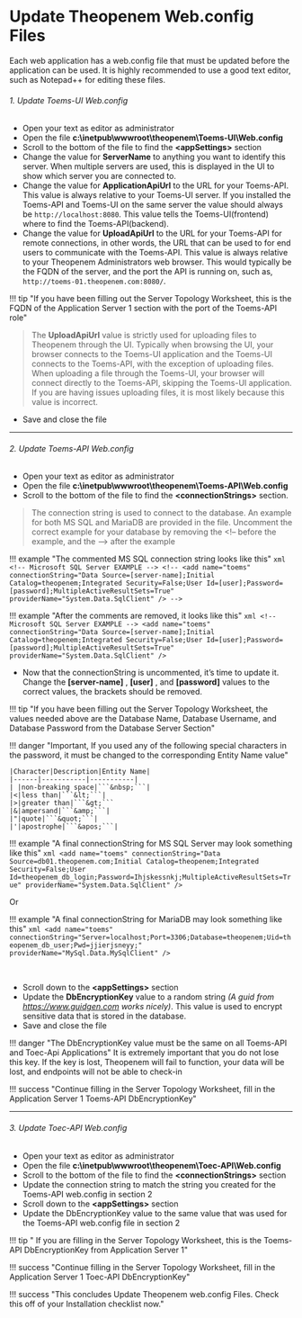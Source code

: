 # Update Theopenem Web.config Files
Each web application has a web.config file that must be updated before the application can be used.  It is highly recommended to use a good text editor, 
such as Notepad++ for editing these files.

###### 1.  Update Toems-UI Web.config
* Open your text as editor as administrator
* Open the file **c:\inetpub\wwwroot\theopenem\Toems-UI\Web.config**
* Scroll to the bottom of the file to find the **<appSettings\>** section
* Change the value for **ServerName** to anything you want to identify this server.  When multiple servers are used, this is displayed in the UI to show which server you are 
connected to.
* Change the value for **ApplicationApiUrl** to the URL for your Toems-API.  This value is always relative to your Toems-UI server.  If you installed the Toems-API and Toems-UI on 
the same server the value should always be ```http://localhost:8080```.  This value tells the Toems-UI(frontend) where to find the Toems-API(backend).
* Change the value for **UploadApiUrl** to the URL for your Toems-API for remote connections, in other words, the URL that can be used to for end users to communicate with the Toems-API.  This 
value is always relative to your Theopenem Administrators web browser.  This would typically be the FQDN of the server, and the port the API is running on, such as, ```http://toems-01.theopenem.com:8080/```.

!!! tip "If you have been filling out the Server Topology Worksheet, this is the FQDN of the Application Server 1 section with the port of the Toems-API role"

> The **UploadApiUrl** value is strictly used for uploading files to Theopenem through the UI.  Typically when browsing the UI, your browser connects to the 
Toems-UI application and the Toems-UI connects to the Toems-API, with the exception of uploading files.  When uploading a file through the Toems-UI, your browser will 
connect directly to the Toems-API, skipping the Toems-UI application.  If you are having issues uploading files, it is most likely because this value is incorrect.

* Save and close the file

---

###### 2.  Update Toems-API Web.config
* Open your text as editor as administrator
* Open the file **c:\inetpub\wwwroot\theopenem\Toems-API\Web.config**
* Scroll to the bottom of the file to find the **<connectionStrings\>** section.  

> The connection string is used to connect to the database.  An example for both MS SQL and MariaDB are provided in the file.  Uncomment the correct example for your 
database by removing the <!– before the example, and the –> after the example

!!! example "The commented MS SQL connection string looks like this"
	```xml
	<!-- Microsoft SQL Server EXAMPLE -->
	<!--
	<add name="toems" connectionString="Data Source=[server-name];Initial Catalog=theopenem;Integrated Security=False;User Id=[user];Password=[password];MultipleActiveResultSets=True" providerName="System.Data.SqlClient" />
	-->
	```

!!! example "After the comments are removed, it looks like this"
	```xml
	<!-- Microsoft SQL Server EXAMPLE -->
	<add name="toems" connectionString="Data Source=[server-name];Initial Catalog=theopenem;Integrated Security=False;User Id=[user];Password=[password];MultipleActiveResultSets=True" providerName="System.Data.SqlClient" />
	```

* Now that the connectionString is uncommented, it’s time to update it.  Change the **[server-name]** , **[user]** , and **[password]** values to the correct values, the brackets should be removed.

!!! tip "If you have been filling out the Server Topology Worksheet, the values needed above are the Database Name, Database Username, and Database Password from the Database Server Section"

!!! danger "Important, If you used any of the following special characters in the password, it must be changed to the corresponding Entity Name value"

	|Character|Description|Entity Name|
	|------|-----------|-----------|
	| |non-breaking space|```&nbsp;```|
	|<|less than|```&lt;```|
	|>|greater than|```&gt;```
	|&|ampersand|```&amp;```|
	|"|quote|```&quot;```|
	|'|apostrophe|```&apos;```|


!!! example "A final connectionString for MS SQL Server may look something like this"
	```xml
	<add name="toems" connectionString="Data Source=db01.theopenem.com;Initial Catalog=theopenem;Integrated Security=False;User Id=theopenem_db_login;Password=Ihjskessnkj;MultipleActiveResultSets=True" providerName="System.Data.SqlClient" />
	```
	
Or

!!! example "A final connectionString for MariaDB may look something like this"
	```xml
	<add name="toems" connectionString="Server=localhost;Port=3306;Database=theopenem;Uid=theopenem_db_user;Pwd=jjierjsneyy;" providerName="MySql.Data.MySqlClient" />
	```

<br>

* Scroll down to the **<appSettings\>** section
* Update the **DbEncryptionKey** value to a random string *(A guid from https://www.guidgen.com works nicely)*.  This value is used to encrypt sensitive data that is stored in the database.
* Save and close the file

!!! danger "The DbEncryptionKey value must be the same on all Toems-API and Toec-Api Applications"
	It is extremely important that you do not lose this key.  If the key is lost, Theopenem will fail to function, your data will be lost, and endpoints will not be able to check-in

!!! success "Continue filling in the Server Topology Worksheet, fill in the Application Server 1 Toems-API DbEncryptionKey"

---

###### 3.  Update Toec-API Web.config
* Open your text as editor as administrator
* Open the file **c:\inetpub\wwwroot\theopenem\Toec-API\Web.config**
* Scroll to the bottom of the file to find the **<connectionStrings\>** section
* Update the connection string to match the string you created for the Toems-API web.config in section 2
* Scroll down to the **<appSettings\>** section
* Update the DbEncryptionKey value to the same value that was used for the Toems-API web.config file in section 2

!!! tip " If you are filling in the Server Topology Worksheet, this is the Toems-API DbEncryptionKey from Application Server 1"

!!! success "Continue filling in the Server Topology Worksheet, fill in the Application Server 1 Toec-API DbEncryptionKey"

!!! success "This concludes Update Theopenem web.config Files.  Check this off of your Installation checklist now."















